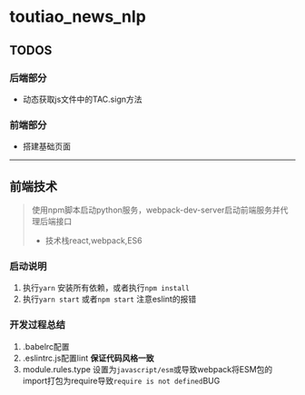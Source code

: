 # toutiao_news_nlp


## TODOS

### 后端部分
- 动态获取js文件中的TAC.sign方法

### 前端部分
- 搭建基础页面
---

## 前端技术
> 使用npm脚本启动python服务，webpack-dev-server启动前端服务并代理后端接口
>- 技术栈react,webpack,ES6


### 启动说明

1. 执行`yarn` 安装所有依赖，或者执行`npm install`
2. 执行`yarn start` 或者`npm start` 注意eslint的报错

### 开发过程总结

1. .babelrc配置
2. .eslintrc.js配置lint **保证代码风格一致**
3. module.rules.type 设置为`javascript/esm`或导致webpack将ESM包的import打包为require导致`require is not defined`BUG